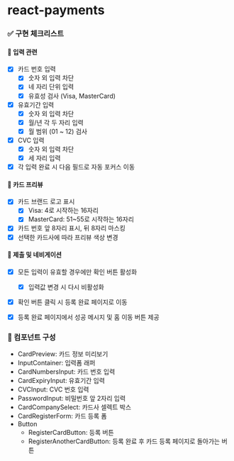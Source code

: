 # react-payments

### ✅ 구현 체크리스트

#### 📌 입력 관련

- [x] 카드 번호 입력
  - [x] 숫자 외 입력 차단
  - [x] 네 자리 단위 입력
  - [x] 유효성 검사 (Visa, MasterCard)
- [x] 유효기간 입력
  - [x] 숫자 외 입력 차단
  - [x] 월/년 각 두 자리 입력
  - [x] 월 범위 (01 ~ 12) 검사
- [x] CVC 입력
  - [x] 숫자 외 입력 차단
  - [x] 세 자리 입력
- [x] 각 입력 완료 시 다음 필드로 자동 포커스 이동

#### 📌 카드 프리뷰

- [x] 카드 브랜드 로고 표시
  - [x] Visa: 4로 시작하는 16자리
  - [x] MasterCard: 51~55로 시작하는 16자리
- [x] 카드 번호 앞 8자리 표시, 뒤 8자리 마스킹
- [x] 선택한 카드사에 따라 프리뷰 색상 변경

#### 📌 제출 및 네비게이션

- [x] 모든 입력이 유효할 경우에만 확인 버튼 활성화
  - [x] 입력값 변경 시 다시 비활성화
- [x] 확인 버튼 클릭 시 등록 완료 페이지로 이동
- [x] 등록 완료 페이지에서 성공 메시지 및 홈 이동 버튼 제공

 
### 🧩 컴포넌트 구성

- CardPreview: 카드 정보 미리보기
- InputContainer: 입력폼 래퍼
- CardNumbersInput: 카드 번호 입력
- CardExpiryInput: 유효기간 입력
- CVCInput: CVC 번호 입력
- PasswordInput: 비밀번호 앞 2자리 입력
- CardCompanySelect: 카드사 셀렉트 박스
- CardRegisterForm: 카드 등록 폼
- Button
  - RegisterCardButton: 등록 버튼
  - RegisterAnotherCardButton: 등록 완료 후 카드 등록 페이지로 돌아가는 버튼